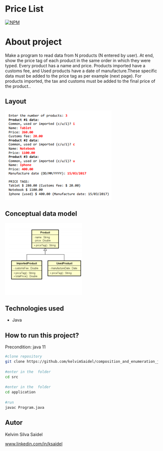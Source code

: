 # Price List

[![NPM](https://img.shields.io/npm/l/react)](https://github.com/kelvimSaidel/composition_and_enumeration_java/blob/master/LICENSE)


# About project

Make a program to read data from N products (N entered by user). At end, show the price tag of each product in the same order in which they were typed.
Every product has a name and price. Products imported have a customs fee, and Used products have a date of manufacture.These specific data must be
added to the price tag as per example (next page). For products imported, the tax and customs must be added to the final price of the product..

## Layout

![INTERFACE](https://github.com/kelvimSaidel/polymorphism_inheritance/blob/9bd701499b58bc443371ed816684e18f8bcc7667/src/assets/polymorphism_inheritance.PNG)


## Conceptual data model

![CONCEPTUAL_DATA_MODEL](https://github.com/kelvimSaidel/polymorphism_inheritance/blob/a371115f082508b8c7c436a435d97106b3a33a8a/src/assets/Conceptual_data_model.PNG)

## Technologies used

- Java

## How to run this project?

Precondition: java 11

```bash
#clone repository
git clone https://github.com/kelvimSaidel/composition_and_enumeration_java

#enter in the  folder
cd src

#enter in the  folder
cd application

#run
javac Program.java
```

## Autor

Kelvim Silva Saidel

www.linkedin.com/in/ksaidel


